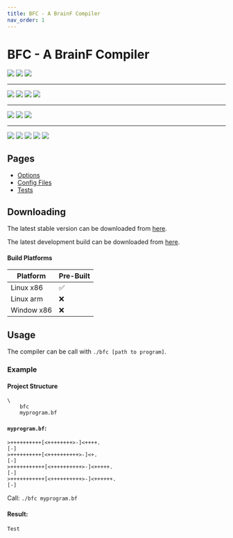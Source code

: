 ```yaml
---
title: BFC - A BrainF Compiler
nav_order: 1
---
```

# BFC - A BrainF Compiler

<a href="https://replit.com/@https123456789/BFC?lite=true#replit/runOnReplit.md"><img src="https://repl.it/badge/github/https12345678/BFC"></a>
<img src="https://img.shields.io/github/downloads/https123456789/BFC/total">
<img src="https://img.shields.io/github/last-commit/https123456789/BFC">
<hr>
<img src="https://img.shields.io/github/stars/https123456789/BFC">
<img src="https://img.shields.io/github/watchers/https123456789/BFC">
<img src="https://img.shields.io/github/commit-activity/y/https123456789/BFC">
<img src="https://img.shields.io/github/contributors/https123456789/BFC?color=success">
<hr>
<img src="https://www.codefactor.io/repository/github/https123456789/BFC/badge">
<img src="https://img.shields.io/tokei/lines/github/https123456789/BFC?label=Lines%20of%20Code">
<img src="https://img.shields.io/github/repo-size/https123456789/BFC">
<hr>
<img src="https://bfc-test.https12345678.repl.co/badge.php?test=1">
<img src="https://bfc-test.https12345678.repl.co/badge.php?test=2">
<img src="https://bfc-test.https12345678.repl.co/badge.php?test=3">
<img src="https://bfc-test.https12345678.repl.co/badge.php?test=4">
<img src="https://bfc-test.https12345678.repl.co/badge.php?test=5">

## Pages

- [Options](<options>)
- [Config Files](<configFiles>)
- [Tests](</BFC/tests>)

## Downloading

The latest stable version can be downloaded from [here](<>).

The latest development build can be downloaded from [here](<https://github.com/https123456789/BFC/tree/main/dist>).

#### Build Platforms

|Platform|Pre-Built|
|--------|---------|
| Linux x86 | ✅ |
| Linux arm | ❌ |
| Window x86 | ❌ |

## Usage

The compiler can be call with `./bfc [path to program]`.

### Example

#### Project Structure

```
\
	bfc
	myprogram.bf
```

#### `myprogram.bf`:
```brainfuck
>++++++++++[<++++++++>-]<++++.
[-]
>++++++++++[<++++++++++>-]<+.
[-]
>+++++++++++[<++++++++++>-]<+++++.
[-]
>+++++++++++[<++++++++++>-]<++++++.
[-]
```

Call: `./bfc myprogram.bf`

#### Result:

```
Test
```
